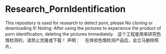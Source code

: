 # Research_PornIdentification
This repository is used for research to  detect porn, please No cloning or downloading it! 
Noting:
  After using the pictures to experience the product of porn identification, deleting the pictures immediately.
  
这个工程是用来研究色情检测的，请禁止克隆或下载！
声明：
    在体验色情检测产品后，会立马删除照片。
